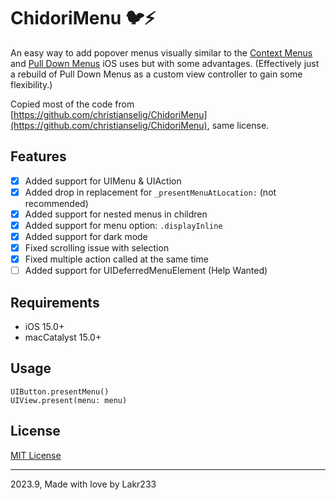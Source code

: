 # ChidoriMenu 🐦⚡️

An easy way to add popover menus visually similar to the [Context Menus](https://developer.apple.com/design/human-interface-guidelines/ios/controls/context-menus/) and [Pull Down Menus](https://developer.apple.com/design/human-interface-guidelines/ios/controls/pull-down-menus/) iOS uses but with some advantages. (Effectively just a rebuild of Pull Down Menus as a custom view controller to gain some flexibility.)

Copied most of the code from [https://github.com/christianselig/ChidoriMenu](https://github.com/christianselig/ChidoriMenu), same license.

## Features

- [x] Added support for UIMenu & UIAction
- [x] Added drop in replacement for `_presentMenuAtLocation:` (not recommended)
- [x] Added support for nested menus in children
- [x] Added support for menu option: `.displayInline`
- [x] Added support for dark mode
- [x] Fixed scrolling issue with selection
- [x] Fixed multiple action called at the same time
- [ ] Added support for UIDeferredMenuElement (Help Wanted)

## Requirements

- iOS 15.0+
- macCatalyst 15.0+

## Usage

```
UIButton.presentMenu()
UIView.present(menu: menu)
```

## License

[MIT License](./LICENSE)

---

2023.9, Made with love by Lakr233